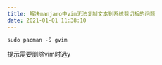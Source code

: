 ```yaml
---
title: 解决manjaro中vim无法复制文本到系统剪切板的问题
date: 2021-01-01 11:38:10
---
```


```shell
sudo pacman -S gvim
```
提示需要删除vim时选y
